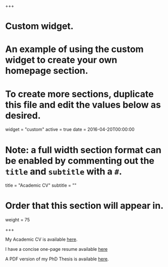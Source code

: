 +++
# Custom widget.
# An example of using the custom widget to create your own homepage section.
# To create more sections, duplicate this file and edit the values below as desired.
widget = "custom"
active = true
date = 2016-04-20T00:00:00

# Note: a full width section format can be enabled by commenting out the `title` and `subtitle` with a `#`.
title = "Academic CV"
subtitle = ""

# Order that this section will appear in.
weight = 75

+++

My Academic CV is available [here](https://kurt-taylor.netlify.app/docs/Kurt_CV.pdf).

I have a concise one-page resume available [here](https://kurt-taylor.netlify.app/docs/k-taylor-1-page.pdf)

A PDF version of my PhD Thesis is available [here](https://kurt-taylor.netlify.app/docs/Kurt_thesis.pdf).
